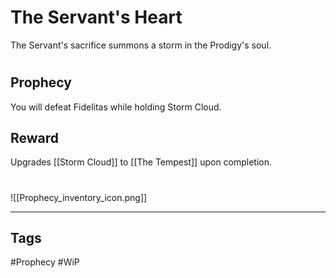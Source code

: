 # The Servant's Heart
The Servant's sacrifice summons a storm in the Prodigy's soul.
#
## Prophecy
You will defeat Fidelitas while holding Storm Cloud.
## Reward
Upgrades [[Storm Cloud]] to [[The Tempest]] upon completion. 

#
![[Prophecy_inventory_icon.png]]

---
## Tags
#Prophecy
#WiP 